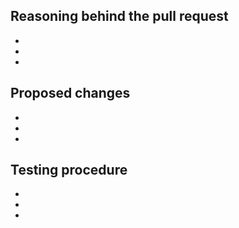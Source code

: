 ## Reasoning behind the pull request
- 
- 
- 
  
## Proposed changes
- 
- 
- 

## Testing procedure
- 
- 
- 
